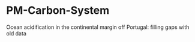 # PM-Carbon-System

Ocean acidification in the continental margin off Portugal: filling gaps with old data
